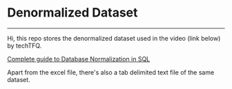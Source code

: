 # Denormalized Dataset
---
Hi, this repo stores the denormalized dataset used in the video (link below) by techTFQ.

[Complete guide to Database Normalization in SQL](https://www.youtube.com/watch?v=rBPQ5fg_kiY&t=46s)

Apart from the excel file, there's also a tab delimited text file of the same dataset.
